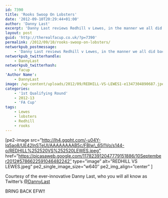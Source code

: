 ```yaml
---
id: 7390
title: 'Rooks Swoop On Lobsters'
date: '2012-09-10T20:29:44+01:00'
author: 'Danny Last'
excerpt: 'Danny Last reviews Redhill v Lewes, in the manner we all did back in the olden days of actual magazines made of paper ...'
layout: post
guid: 'http://therealfacup.co.uk/?p=7390'
permalink: /2012/09/10/rooks-swoop-on-lobsters/
networkpub_postmessage:
    - 'Danny Last reviews Redhill v Lewes, in the manner we all did back in the olden days of actual magazines made of paper ...'
networkpub_twitterhandle:
    - DannyLast
networkpub_twitterhash:
    - facup
'Author Name':
    - DannyLast
image: /wp-content/uploads/2012/09/REDHILL-VS-LEWES1-e1347304890687.jpeg
categories:
    - '1st Qualifying Round'
    - 2012-13
    - 'FA Cup'
tags:
    - Lewes
    - lobsters
    - Redhill
    - rooks
---
```


\[pe2-image src=”http://lh4.ggpht.com/-u04Y-lq5ao8/UE42lnSTeUI/AAAAAAAAB5c/FBIw\_65l1Vo/s144-o/REDHILL%252520VS%252520LEWES.jpeg” href=”https://picasaweb.google.com/117823912047779151886/10September2012#5786622591046482242″ type=”image” alt=”REDHILL VS LEWES.jpeg” pe2\_single\_image\_size=”w640″ pe2\_img\_align=”center” \]

Courtesy of the ever-innovative Danny Last, who you will all know as Twitter’s [@DannyLast](https://twitter.com/DannyLast)

BRING BACK EFW!!